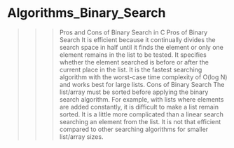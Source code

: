 # Algorithms_Binary_Search

>>>Pros and Cons of Binary Search in C
>>Pros of Binary Search
It is efficient because it continually divides the search space in half until it finds the element or only one element remains in the list to be tested.
It specifies whether the element searched is before or after the current place in the list.
It is the fastest searching algorithm with the worst-case time complexity of O(log N) and works best for large lists.
>>Cons of Binary Search
The list/array must be sorted before applying the binary search algorithm. For example, with lists where elements are added constantly, it is difficult to make a list remain sorted.
It is a little more complicated than a linear search searching an element from the list.
It is not that efficient compared to other searching algorithms for smaller list/array sizes.

